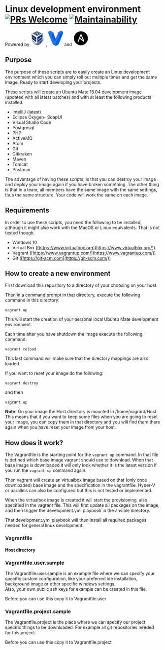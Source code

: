 # Linux development environment [![PRs Welcome](https://img.shields.io/badge/PRs-welcome-brightgreen.svg?style=flat-square)](http://makeapullrequest.com) [![Maintainability](https://api.codeclimate.com/v1/badges/db516f2f06ec4ff978dd/maintainability)](https://codeclimate.com/github/MartijnSips/ubuntu-development-environment/maintainability)

Powered by [![Virtualbox](https://raw.githubusercontent.com/MartijnSips/ubuntu-development-environment/development/Logos/virtualbox.png "Virtualbox")](http://www.virtualbox.org),
[![Vagrant](https://raw.githubusercontent.com/MartijnSips/ubuntu-development-environment/development/Logos/vagrant.png "Vagrant" )](http://www.vagrantup.com)
and [![Ansible](https://raw.githubusercontent.com/MartijnSips/ubuntu-development-environment/development/Logos/ansible.png "Ansible")](http://www.ansible.com)

## Purpose

The purpose of these scripts are to easily create an Linux development environment
which you can simply roll out multiple times and get the same image. Ready to start developing your projects.

These scripts will create an Ubuntu Mate 16.04 development image (updated with all latest patches) and with at least the 
following products installed:

- IntellIJ (latest)
- Eclipse Oxygen- SoapUI
- Visual Studio Code
- Postgresql
- PHP
- ActiveMQ
- Atom
- Git
- Gitkraken
- Maven
- Tomcat
- Postman

The advantage of having these scripts, is that you can destroy your image and deploy your image again if you have broken 
something. The other thing is that in a team, all members have the same image with the same settings, thus the same 
structure. Your code will work the same on each image.

## Requirements

In order to use these scripts, you need the following to be installed, although it might also work with the MacOS or 
Linux equivalents. That is not tested though.

- Windows 10
- Virtual Box ([https://www.virtualbox.org](https://www.virtualbox.org/))
- Vagrant ([https://www.vagrantup.com/](https://www.vagrantup.com/))
- Git ([https://git-scm.com](https://git-scm.com/))

## How to create a new environment

First download this repository to a directory of your choosing on your host.

Then in a command prompt in that directory, execute the following command in this directory:

```vagrant up```

This will start the creation of your personal local Ubuntu Mate development environment.

Each time after you have shutdown the image execute the following command:

```vagrant reload```

This last command will make sure that the directory mappings are also loaded.

If you want to reset your image do the following:

```vagrant destroy```

and then

```vagrant up```

<b>Note:</b> On your image the Host directory is mounted in /home/vagrant/Host. This means that if you want to keep some
files when you are going to reset your image, you can copy them in that directory and you will find them there again 
when you have reset your image from your host.

## How does it work?

The Vagrantfile is the starting point for the `vagrant up` command. In that file is defined which base image vagrant should
use to download.
When that base image is downloaded it will only look whether it is the latest version if you run the `vagrant up`
command again.

Then vagrant will create an virtualbox image based on that (only once downloaded) base image and the specification in
the vagrantfile. Hyper-V or parallels can also be configured but this is not tested or implemented.

When the virtualbox image is created it will start the provisioning, also specified in the vagrant file.
This will first update all packages on the image, and then trigger the development.yml playbook in the ansible
directory.

That development.yml playbook will then install all required packages needed for general linux development.

### Vagrantfile

#### Host directory

### Vagrantfile.user.sample

The Vagrantfile.user.sample is an example file where we can specify your specific custom configuration, like your preferred ide 
installation, background image or other specific windows settings.  
Also, your own public ssh keys for example can be created in this file.

Before you can use this copy it to Vagrantfile.user 

### Vagrantfile.project.sample

The Vagrantfile.project is the place where we can specify our project specific things to be downloaded.
For example all git repositories needed for this project. 

Before you can use this copy it to Vagrantfile.project